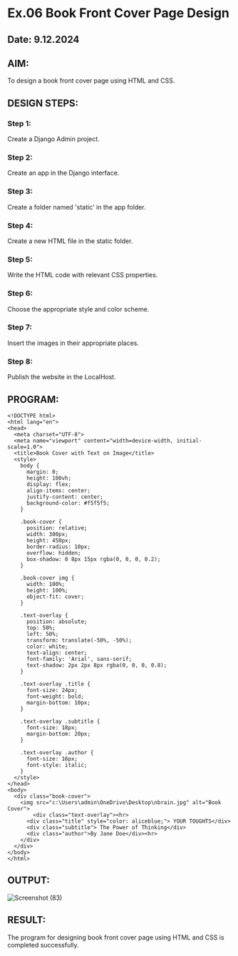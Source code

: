 # Ex.06 Book Front Cover Page Design
## Date: 9.12.2024

## AIM:
To design a book front cover page using HTML and CSS.

## DESIGN STEPS:

### Step 1:
Create a Django Admin project.

### Step 2:
Create an app in the Django interface.

### Step 3:
Create a folder named 'static' in the app folder.

### Step 4:
Create a new HTML file in the static folder.

### Step 5:
Write the HTML code with relevant CSS properties.

### Step 6:
Choose the appropriate style and color scheme.

### Step 7:
Insert the images in their appropriate places.

### Step 8:
Publish the website in the LocalHost.

## PROGRAM:
```
<!DOCTYPE html>
<html lang="en">
<head>
  <meta charset="UTF-8">
  <meta name="viewport" content="width=device-width, initial-scale=1.0">
  <title>Book Cover with Text on Image</title>
  <style>
    body {
      margin: 0;
      height: 100vh;
      display: flex;
      align-items: center;
      justify-content: center;
      background-color: #f5f5f5;
    }

    .book-cover {
      position: relative;
      width: 300px;
      height: 450px;
      border-radius: 10px;
      overflow: hidden;
      box-shadow: 0 8px 15px rgba(0, 0, 0, 0.2);
    }

    .book-cover img {
      width: 100%;
      height: 100%;
      object-fit: cover;
    }

    .text-overlay {
      position: absolute;
      top: 50%;
      left: 50%;
      transform: translate(-50%, -50%);
      color: white;
      text-align: center;
      font-family: 'Arial', sans-serif;
      text-shadow: 2px 2px 8px rgba(0, 0, 0, 0.8);
    }

    .text-overlay .title {
      font-size: 24px;
      font-weight: bold;
      margin-bottom: 10px;
    }

    .text-overlay .subtitle {
      font-size: 18px;
      margin-bottom: 20px;
    }

    .text-overlay .author {
      font-size: 16px;
      font-style: italic;
    }
  </style>
</head>
<body>
  <div class="book-cover">
    <img src="c:\Users\admin\OneDrive\Desktop\nbrain.jpg" alt="Book Cover">
        <div class="text-overlay"><hr>
      <div class="title" style="color: aliceblue;"> YOUR TOUGHTS</div>
      <div class="subtitle"> The Power of Thinking</div>
      <div class="author">By Jane Doe</div><hr>
    </div>
  </div>
</body>
</html>
```


## OUTPUT:
![Screenshot (83)](https://github.com/user-attachments/assets/535345a2-b4e5-4769-9d0c-3408a0d979ab)


## RESULT:
The program for designing book front cover page using HTML and CSS is completed successfully.
